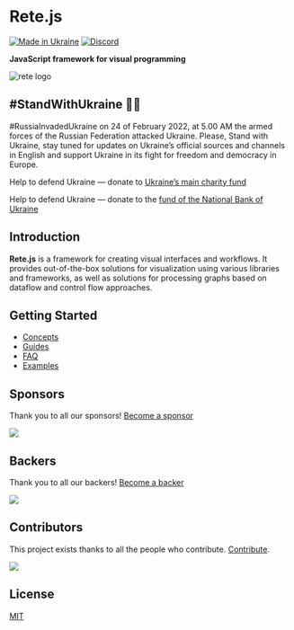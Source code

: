 Rete.js
====
[![Made in Ukraine](https://img.shields.io/badge/made_in-ukraine-ffd700.svg?labelColor=0057b7)](https://stand-with-ukraine.pp.ua)
[![Discord](https://img.shields.io/discord/1081223198055604244?color=%237289da&label=Discord)](https://discord.gg/cxSFkPZdsV)

**JavaScript framework for visual programming**

![rete logo](https://raw.githubusercontent.com/retejs/rete/assets/preview.svg)

#StandWithUkraine 💙💛
----

#RussiaInvadedUkraine on 24 of February 2022, at 5.00 AM the armed forces of the Russian Federation  attacked Ukraine. Please, Stand with Ukraine, stay tuned for updates on Ukraine’s official sources and channels in English and support Ukraine in its fight for freedom and democracy in Europe.

Help to defend Ukraine — donate to [Ukraine’s main charity fund](https://savelife.in.ua/en/donate/)

Help to defend Ukraine — donate to the [fund of the National Bank of Ukraine](https://ukraine.ua/news/donate-to-the-nbu-fund/)


Introduction
----

**Rete.js** is a framework for creating visual interfaces and workflows. It provides out-of-the-box solutions for visualization using various libraries and frameworks, as well as solutions for processing graphs based on dataflow and control flow approaches.

Getting Started
----

- [Concepts](https://retejs.org/docs/concepts/plugin-system)
- [Guides](https://retejs.org/docs/guides/basic)
- [FAQ](https://retejs.org/docs/faq)
- [Examples](https://retejs.org/examples)

## Sponsors

Thank you to all our sponsors! [Become a sponsor](https://opencollective.com/rete#sponsor)

<a href="https://opencollective.com/rete#sponsors" target="_blank"><img src="https://opencollective.com/rete/sponsors.svg?width=890"></a>

## Backers

Thank you to all our backers! [Become a backer](https://opencollective.com/rete#backer)

<a href="https://opencollective.com/rete#backers" target="_blank"><img src="https://opencollective.com/rete/backers.svg?width=890"></a>


## Contributors

This project exists thanks to all the people who contribute. [Contribute](https://retejs.org/docs/contribution).

<a href="https://github.com/retejs/rete/graphs/contributors"><img src="https://opencollective.com/rete/contributors.svg?width=890" /></a>

## License

[MIT](https://github.com/retejs/rete/blob/master/LICENSE)
